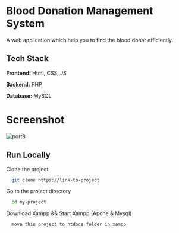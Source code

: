 # Blood Donation Management System

A web application which help you to find the blood donar efficiently.

## Tech Stack

**Frontend:** Html, CSS, JS

**Backend:** PHP

**Database:** MySQL


# Screenshot

![port8](https://github.com/TheHimanshuDixit/Blood-Donation-Management-System/assets/107857348/9eceb2cf-3bf1-4cdc-b81b-7735082e6bde)


## Run Locally

Clone the project

```bash
  git clone https://link-to-project
```

Go to the project directory

```bash
  cd my-project
```

Download Xampp && Start Xampp (Apche & Mysql)

```
  move this project to htdocs folder in xampp
```

